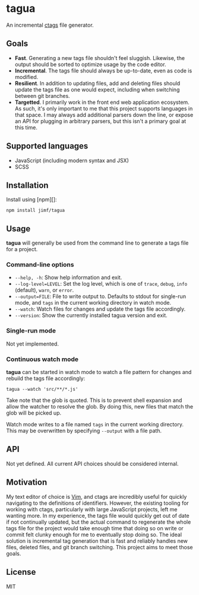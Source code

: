 # tagua

An incremental [ctags][] file generator.

## Goals

- __Fast__. Generating a new tags file shouldn't feel sluggish. Likewise, the
  output should be sorted to optimize usage by the code editor.
- __Incremental__. The tags file should always be up-to-date, even as code is
  modified.
- __Resilient__. In addition to updating files, add and deleting files should
  update the tags file as one would expect, including when switching between
  git branches.
- __Targetted__. I primarily work in the front end web application ecosystem.
  As such, it's only important to me that this project supports languages in
  that space. I may always add additional parsers down the line, or expose an
  API for plugging in arbitrary parsers, but this isn't a primary goal at this
  time.

## Supported languages

- JavaScript (including modern syntax and JSX)
- SCSS

## Installation

Install using [npm][]:

    npm install jimf/tagua

## Usage

__tagua__ will generally be used from the command line to generate a tags file
for a project.

### Command-line options

- `--help, -h`: Show help information and exit.
- `--log-level=LEVEL`: Set the log level, which is one of `trace`, `debug`,
  `info` (default), `warn`, or `error`.
- `--output=FILE`: File to write output to. Defaults to stdout for single-run
  mode, and `tags` in the current working directory in watch mode.
- `--watch`: Watch files for changes and update the tags file accordingly.
- `--version`: Show the currently installed tagua version and exit.

### Single-run mode

Not yet implemented.

### Continuous watch mode

__tagua__ can be started in watch mode to watch a file pattern for changes and
rebuild the tags file accordingly:

    tagua --watch 'src/**/*.js'

Take note that the glob is quoted. This is to prevent shell expansion and allow
the watcher to resolve the glob. By doing this, new files that match the glob
will be picked up.

Watch mode writes to a file named `tags` in the current working directory. This
may be overwritten by specifying `--output` with a file path.

## API

Not yet defined. All current API choices should be considered internal.

## Motivation

My text editor of choice is [Vim][], and ctags are incredibly useful for
quickly navigating to the definitions of identifiers. However, the existing
tooling for working with ctags, particularly with large JavaScript projects,
left me wanting more. In my experience, the tags file would quickly get out of
date if not continually updated, but the actual command to regenerate the whole
tags file for the project would take enough time that doing so on write or
commit felt clunky enough for me to eventually stop doing so. The ideal
solution is incremental tag generation that is fast and reliably handles new
files, deleted files, and git branch switching. This project aims to meet those
goals.

## License

MIT

[ctags]: https://en.wikipedia.org/wiki/Ctags
[Vim]: https://www.vim.org/
